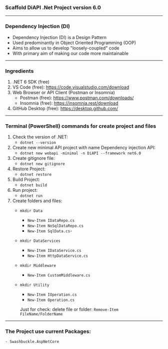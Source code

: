 ### Scaffold DiAPI .Net Project version 6.0

---

### Dependency Injection (DI)

- Dependency Injection (DI) is a Design Pattern
- Used predominantly in Object Oriented Programming (OOP)
- Aims to allow us to develop "loosely-coupled" code
- With primary aim of making our code more maintainable

---

### Ingredients

1. .NET 6 SDK (free)
2. VS Code (free): https://code.visualstudio.com/download
3. Web Browser or API Client (Postman or Insomnia)
    - Postman  (free): https://www.postman.com/downloads/
    - Insomnia (free): https://insomnia.rest/download
4. GitHub Desktop (free): https://desktop.github.com/

---

### Terminal (PowerShell) commands for create project and files

1. Check the version of .NET:
    - ```dotnet --version```
2. Create new minimal API project with name Dependency injection API:
    - ```dotnet new webapi -minimal -n DiAPI --framework net6.0```
3. Create gitignore file:
    - ```dotnet new gitignore```
4. Restore Project:
    - ```dotnet restore```
5. Build Project:   
    - ```dotnet build```
6. Run project:
    - ```dotnet run```
7. Create folders and files:
    - ```mkdir Data```
        - ```New-Item IDataRepo.cs```
        - ```New-Item NoSqlDataRepo.cs```
        - ```New-Item SqlData.cs```-
    - ```mkdir DataServices```
        - ```New-Item IDataService.cs```
        - ```New-Item HttpDataService.cs```
    - ```mkdir Middleware```
        - ```New-Item CustomMiddleware.cs```
    - ```mkdir Utility```
        - ```New-Item IOperation.cs```
        - ```New-Item Operation.cs```

        Just for check: delete file or folder: ```Remove-Item FileName/FolderName```

---

### The Project use current Packages:
    - Swashbuckle.AspNetCore